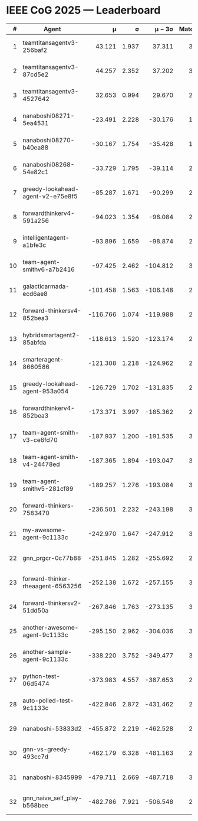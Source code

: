 # IEEE CoG 2025 — Leaderboard

| # | Agent | μ | σ | μ − 3σ | Matches | Updated |
|---:|---|---:|---:|---:|---:|---|
| 1 | teamtitansagentv3-256baf2 | 43.121 | 1.937 | 37.311 | 3180 | 2025-08-27 21:50 |
| 2 | teamtitansagentv3-87cd5e2 | 44.257 | 2.352 | 37.202 | 3020 | 2025-08-27 21:50 |
| 3 | teamtitansagentv3-4527642 | 32.653 | 0.994 | 29.670 | 2920 | 2025-08-27 21:50 |
| 4 | nanaboshi08271-5ea4531 | -23.491 | 2.228 | -30.176 | 1300 | 2025-08-27 21:50 |
| 5 | nanaboshi08270-b40ea88 | -30.167 | 1.754 | -35.428 | 1918 | 2025-08-27 21:50 |
| 6 | nanaboshi08268-54e82c1 | -33.729 | 1.795 | -39.114 | 2818 | 2025-08-27 21:50 |
| 7 | greedy-lookahead-agent-v2-e75e8f5 | -85.287 | 1.671 | -90.299 | 2574 | 2025-08-27 21:50 |
| 8 | forwardthinkerv4-591a256 | -94.023 | 1.354 | -98.084 | 2575 | 2025-08-27 21:50 |
| 9 | intelligentagent-a1bfe3c | -93.896 | 1.659 | -98.874 | 2640 | 2025-08-27 21:50 |
| 10 | team-agent-smithv6-a7b2416 | -97.425 | 2.462 | -104.812 | 3420 | 2025-08-27 21:50 |
| 11 | galacticarmada-ecd6ae8 | -101.458 | 1.563 | -106.148 | 2860 | 2025-08-27 21:50 |
| 12 | forward-thinkersv4-852bea3 | -116.766 | 1.074 | -119.988 | 2670 | 2025-08-27 21:50 |
| 13 | hybridsmartagent2-85abfda | -118.613 | 1.520 | -123.174 | 2632 | 2025-08-27 21:50 |
| 14 | smarteragent-8660586 | -121.308 | 1.218 | -124.962 | 2486 | 2025-08-27 21:50 |
| 15 | greedy-lookahead-agent-953a054 | -126.729 | 1.702 | -131.835 | 2874 | 2025-08-27 21:50 |
| 16 | forwardthinkerv4-852bea3 | -173.371 | 3.997 | -185.362 | 2391 | 2025-08-27 21:50 |
| 17 | team-agent-smith-v3-ce6fd70 | -187.937 | 1.200 | -191.535 | 3214 | 2025-08-27 21:50 |
| 18 | team-agent-smith-v4-24478ed | -187.365 | 1.894 | -193.047 | 3074 | 2025-08-27 21:50 |
| 19 | team-agent-smithv5-281cf89 | -189.257 | 1.276 | -193.084 | 3220 | 2025-08-27 21:50 |
| 20 | forward-thinkers-7583470 | -236.501 | 2.232 | -243.198 | 3140 | 2025-08-27 21:50 |
| 21 | my-awesome-agent-9c1133c | -242.970 | 1.647 | -247.912 | 3860 | 2025-08-27 21:50 |
| 22 | gnn_prgcr-0c77b88 | -251.845 | 1.282 | -255.692 | 2640 | 2025-08-27 21:50 |
| 23 | forward-thinker-rheaagent-6563256 | -252.138 | 1.672 | -257.155 | 3166 | 2025-08-27 21:50 |
| 24 | forward-thinkersv2-51dd50a | -267.846 | 1.763 | -273.135 | 3386 | 2025-08-27 21:50 |
| 25 | another-awesome-agent-9c1133c | -295.150 | 2.962 | -304.036 | 3500 | 2025-08-27 21:50 |
| 26 | another-sample-agent-9c1133c | -338.220 | 3.752 | -349.477 | 3200 | 2025-08-27 21:50 |
| 27 | python-test-06d5474 | -373.983 | 4.557 | -387.653 | 2510 | 2025-08-27 21:50 |
| 28 | auto-polled-test-9c1133c | -422.846 | 2.872 | -431.462 | 2640 | 2025-08-27 21:50 |
| 29 | nanaboshi-53833d2 | -455.872 | 2.219 | -462.528 | 2640 | 2025-08-27 21:50 |
| 30 | gnn-vs-greedy-493cc7d | -462.179 | 6.328 | -481.163 | 2880 | 2025-08-27 21:50 |
| 31 | nanaboshi-8345999 | -479.711 | 2.669 | -487.718 | 3090 | 2025-08-27 21:50 |
| 32 | gnn_naive_self_play-b568bee | -482.786 | 7.921 | -506.548 | 2280 | 2025-08-27 21:50 |
